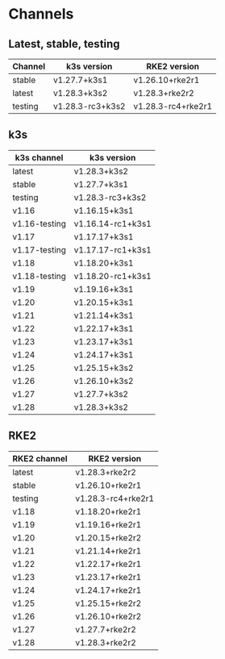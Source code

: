 # Channels

## Latest, stable, testing

| Channel | k3s version | RKE2 version |
| ------- | ----------- | ------------ |
stable|v1.27.7+k3s1|v1.26.10+rke2r1
latest|v1.28.3+k3s2|v1.28.3+rke2r2
testing|v1.28.3-rc3+k3s2|v1.28.3-rc4+rke2r1

## k3s

| k3s channel | k3s version |
| ----------- | ----------- |
| latest | v1.28.3+k3s2 |
| stable | v1.27.7+k3s1 |
| testing | v1.28.3-rc3+k3s2 |
| v1.16 | v1.16.15+k3s1 |
| v1.16-testing | v1.16.14-rc1+k3s1 |
| v1.17 | v1.17.17+k3s1 |
| v1.17-testing | v1.17.17-rc1+k3s1 |
| v1.18 | v1.18.20+k3s1 |
| v1.18-testing | v1.18.20-rc1+k3s1 |
| v1.19 | v1.19.16+k3s1 |
| v1.20 | v1.20.15+k3s1 |
| v1.21 | v1.21.14+k3s1 |
| v1.22 | v1.22.17+k3s1 |
| v1.23 | v1.23.17+k3s1 |
| v1.24 | v1.24.17+k3s1 |
| v1.25 | v1.25.15+k3s2 |
| v1.26 | v1.26.10+k3s2 |
| v1.27 | v1.27.7+k3s2 |
| v1.28 | v1.28.3+k3s2 |

## RKE2

| RKE2 channel | RKE2 version |
| ------------ | ----------- |
| latest | v1.28.3+rke2r2 |
| stable | v1.26.10+rke2r1 |
| testing | v1.28.3-rc4+rke2r1 |
| v1.18 | v1.18.20+rke2r1 |
| v1.19 | v1.19.16+rke2r1 |
| v1.20 | v1.20.15+rke2r2 |
| v1.21 | v1.21.14+rke2r1 |
| v1.22 | v1.22.17+rke2r1 |
| v1.23 | v1.23.17+rke2r1 |
| v1.24 | v1.24.17+rke2r1 |
| v1.25 | v1.25.15+rke2r2 |
| v1.26 | v1.26.10+rke2r2 |
| v1.27 | v1.27.7+rke2r2 |
| v1.28 | v1.28.3+rke2r2 |
